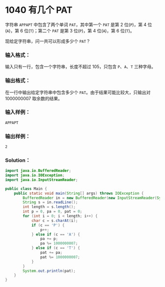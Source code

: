 # 1040 有几个 PAT

字符串 `APPAPT` 中包含了两个单词 `PAT`，其中第一个 `PAT` 是第 2 位(`P`)，第 4 位(`A`)，第 6 位(`T`)；第二个 `PAT` 是第 3 位(`P`)，第 4 位(`A`)，第 6 位(`T`)。

现给定字符串，问一共可以形成多少个 `PAT`？

### 输入格式：

输入只有一行，包含一个字符串，长度不超过 105，只包含 `P`、`A`、`T` 三种字母。

### 输出格式：

在一行中输出给定字符串中包含多少个 `PAT`。由于结果可能比较大，只输出对 1000000007 取余数的结果。

### 输入样例：

```tex
APPAPT
```

### 输出样例：

```tex
2
```

### Solution：

```java
import java.io.BufferedReader;
import java.io.IOException;
import java.io.InputStreamReader;

public class Main {
    public static void main(String[] args) throws IOException {
        BufferedReader in = new BufferedReader(new InputStreamReader(System.in));
        String s = in.readLine();
        int length = s.length();
        int p = 0, pa = 0, pat = 0;
        for (int i = 0; i < length; i++) {
            char c = s.charAt(i);
            if (c == 'P') {
                p++;
            } else if (c == 'A') {
                pa += p;
                pa %= 1000000007;
            } else if (c == 'T') {
                pat += pa;
                pat %= 1000000007;
            }
        }
        System.out.println(pat);
    }
}
```
